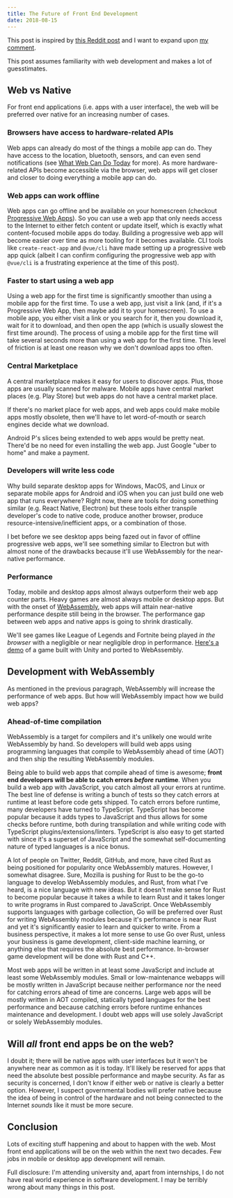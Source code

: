```yaml
---
title: The Future of Front End Development
date: 2018-08-15
---
```


This post is inspired by [this Reddit post](https://www.reddit.com/r/webdev/comments/94uivb/where_do_you_think_web_dev_will_be_in_5_years_10/?utm_source=reddit-android) and I want to expand upon [my comment](https://www.reddit.com/r/webdev/comments/94uivb/where_do_you_think_web_dev_will_be_in_5_years_10/e3offks?utm_source=reddit-android).

This post assumes familiarity with web development and makes a lot of guesstimates.

## Web vs Native

For front end applications (i.e. apps with a user interface), the web will be preferred over native for an increasing number of cases.

### Browsers have access to hardware-related APIs

Web apps can already do most of the things a mobile app can do. They have access to the location, bluetooth, sensors, and can even send notifications (see [What Web Can Do Today](https://whatwebcando.today/) for more). As more hardware-related APIs become accessible via the browser, web apps will get closer and closer to doing everything a mobile app can do.

### Web apps can work offline

Web apps can go offline and be available on your homescreen (checkout [Progressive Web Apps](https://developers.google.com/web/progressive-web-apps/)). So you can use a web app that only needs access to the Internet to either fetch content or update itself, which is exactly what content-focused mobile apps do today. Building a progressive web app will become easier over time as more tooling for it becomes available. CLI tools like `create-react-app` and `@vue/cli` have made setting up a progressive web app quick (albeit I can confirm configuring the progressive web app with `@vue/cli` is a frustrating experience at the time of this post).

### Faster to start using a web app

Using a web app for the first time is significantly smoother than using a mobile app for the first time. To use a web app, just visit a link (and, if it's a Progressive Web App, then maybe add it to your homescreen). To use a mobile app, you either visit a link or you search for it, then you download it, wait for it to download, and then open the app (which is usually slowest the first time around). The process of using a mobile app for the first time will take several seconds more than using a web app for the first time. This level of friction is at least one reason why we don't download apps too often.

### Central Marketplace

A central marketplace makes it easy for users to discover apps. Plus, those apps are usually scanned for malware. Mobile apps have central market places (e.g. Play Store) but web apps do not have a central market place.

If there's no market place for web apps, and web apps could make mobile apps mostly obsolete, then we'll have to let word-of-mouth or search engines decide what we download.

Android P's slices being extended to web apps would be pretty neat. There'd be no need for even installing the web app. Just Google "uber to home" and make a payment.

### Developers will write less code

Why build separate desktop apps for Windows, MacOS, and Linux or separate mobile apps for Android and iOS when you can just build one web app that runs everywhere? Right now, there are tools for doing something similar (e.g. React Native, Electron) but these tools either transpile developer's code to native code, produce another browser, produce resource-intensive/inefficient apps, or a combination of those.

I bet before we see desktop apps being fazed out in favor of offline progressive web apps, we'll see something similar to Electron but with almost none of the drawbacks because it'll use WebAssembly for the near-native performance.

### Performance

Today, mobile and desktop apps almost always outperform their web app counter parts. Heavy games are almost always mobile or desktop apps. But with the onset of [WebAssembly](https://webassembly.org/), web apps will attain near-native performance despite still being in the browser. The performance gap between web apps and native apps is going to shrink drastically.

We'll see games like League of Legends and Fortnite being played _in the browser_ with a negligible or near negligible drop in performance. [Here's a demo](https://webassembly.org/demo/) of a game built with Unity and ported to WebAssembly.

## Development with WebAssembly

As mentioned in the previous paragraph, WebAssembly will increase the performance of web apps. But how will WebAssembly impact how we build web apps?

### Ahead-of-time compilation

WebAssembly is a target for compilers and it's unlikely one would write WebAssembly by hand. So developers will build web apps using programming languages that compile to WebAssembly ahead of time (AOT) and then ship the resulting WebAssembly modules.

Being able to build web apps that compile ahead of time is awesome; **front end developers will be able to catch errors _before_ runtime**. When you build a web app with JavaScript, you catch almost all your errors at runtime. The best line of defense is writing a bunch of tests so they catch errors at runtime at least before code gets shipped. To catch errors before runtime, many developers have turned to TypeScript. TypeScript has become popular because it adds types to JavaScript and thus allows for some checks before runtime, both during transpilation and while writing code with TypeScript plugins/extensions/linters. TypeScript is also easy to get started with since it's a superset of JavaScript and the somewhat self-documenting nature of typed languages is a nice bonus.

A lot of people on Twitter, Reddit, GitHub, and more, have cited Rust as being positioned for popularity once WebAssembly matures. However, I somewhat disagree. Sure, Mozilla is pushing for Rust to be the go-to language to develop WebAssembly modules, and Rust, from what I've heard, is a nice language with new ideas. But it doesn't make sense for Rust to become popular because it takes a while to learn Rust and it takes longer to write programs in Rust compared to JavaScript. Once WebAssembly supports languages with garbage collection, Go will be preferred over Rust for writing WebAssembly modules because it's performance is near Rust and yet it's significantly easier to learn and quicker to write. From a business perspective, it makes a lot more sense to use Go over Rust, unless your business is game development, client-side machine learning, or anything else that requires the absolute best performance. In-browser game development will be done with Rust and C++.

Most web apps will be written in at least some JavaScript and include at least some WebAssembly modules.
Small or low-maintenance webapps will be mostly written in JavaScript because neither performance nor the need for catching errors ahead of time are concerns. Large web apps will be mostly written in AOT compiled, statically typed languages for the best performance and because catching errors before runtime enhances maintenance and development. I doubt web apps will use solely JavaScript or solely WebAssembly modules.

## Will _all_ front end apps be on the web?

I doubt it; there will be native apps with user interfaces but it won't be anywhere near as common as it is today. It'll likely be reserved for apps that need the absolute best possible performance and maybe security. As far as security is concerned, I don't know if either web or native is clearly a better option. However, I suspect governmental bodies will prefer native because the idea of being in control of the hardware and not being connected to the Internet _sounds_ like it must be more secure.

## Conclusion

Lots of exciting stuff happening and about to happen with the web. Most front end applications will be on the web within the next two decades. Few jobs in mobile or desktop app development will remain.

Full disclosure: I'm attending university and, apart from internships, I do not have real world experience in software development. I may be terribly wrong about many things in this post.
